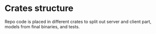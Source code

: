 
# Crates structure

Repo code is placed in different crates to split out server and client part, models from final binaries, and tests.
